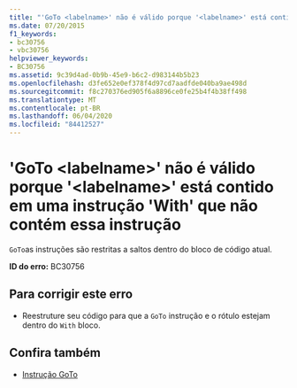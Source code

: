 ```yaml
---
title: "'GoTo <labelname>' não é válido porque '<labelname>' está contido em uma instrução 'With' que não contém essa instrução"
ms.date: 07/20/2015
f1_keywords:
- bc30756
- vbc30756
helpviewer_keywords:
- BC30756
ms.assetid: 9c39d4ad-0b9b-45e9-b6c2-d983144b5b23
ms.openlocfilehash: d3fe652e0ef378f4d97cd7aadfde040ba9ae498d
ms.sourcegitcommit: f8c270376ed905f6a8896ce0fe25b4f4b38ff498
ms.translationtype: MT
ms.contentlocale: pt-BR
ms.lasthandoff: 06/04/2020
ms.locfileid: "84412527"
---
```

# <a name="goto-labelname-is-not-valid-because-labelname-is-inside-a-with-statement-that-does-not-contain-this-statement"></a>'GoTo \<labelname>' não é válido porque '\<labelname>' está contido em uma instrução 'With' que não contém essa instrução
`GoTo`as instruções são restritas a saltos dentro do bloco de código atual.  
  
 **ID do erro:** BC30756  
  
## <a name="to-correct-this-error"></a>Para corrigir este erro  
  
- Reestruture seu código para que a `GoTo` instrução e o rótulo estejam dentro do `With` bloco.  
  
## <a name="see-also"></a>Confira também

- [Instrução GoTo](../language-reference/statements/goto-statement.md)
